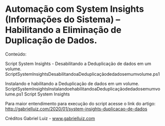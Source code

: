 # Automação com System Insights (Informações do Sistema) – Habilitando a Eliminação de Duplicação de Dados.

Conteúdo:

Script System Insights - Desabilitando a Deduplicação de dados em um volume.
ScriptSystemInsightsDesabilitandoaDeduplicaçãodedadosemumvolume.ps1

Instalando e habilitando a Deduplicação de dados em um volume.
ScriptSystemInsightsInstalandoehabilitandoaDeduplicaçãodedadosemumvolume.ps1 Script System Insights


Para maior entendimento para execução do script acesse o link do artigo:  http://gabrielluiz.com/2020/01/system-insights-duplicacao-de-dados


Créditos Gabriel Luiz - www.gabrielluiz.com
